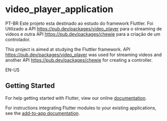# video_player_application

PT-BR
Este projeto esta destinado ao estudo do framework Fluttler.
Foi Utilizado a API https://pub.dev/packages/video_player para o streaming de videos e 
outra API https://pub.dev/packages/chewie para a criação de um controlador.

This project is aimed at studying the Fluttler framework.
API https://pub.dev/packages/video_player was used for streaming videos and
another API https://pub.dev/packages/chewie for creating a controller.

EN-US

## Getting Started

For help getting started with Flutter, view our online
[documentation](https://flutter.dev/).

For instructions integrating Flutter modules to your existing applications,
see the [add-to-app documentation](https://flutter.dev/docs/development/add-to-app).
